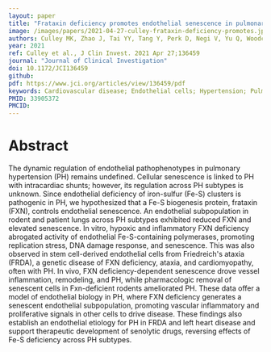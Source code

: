 ```yaml
---
layout: paper
title: "Frataxin deficiency promotes endothelial senescence in pulmonary hypertension"
image: /images/papers/2021-04-27-culley-frataxin-deficiency-promotes.jpg
authors: Culley MK, Zhao J, Tai YY, Tang Y, Perk D, Negi V, Yu Q, Woodcock CC, Handen A, Speyer G, Kim S, Lai YC, Satoh T, Watson AM, Al Aaraj Y, Sembrat J, Rojas M, Goncharov D, Goncharova EA, Khan OF, Anderson DG, Dahlman JE, Gurkar AU, Lafyatis R, Fayyaz AU, Redfield MM, Gladwin MT, Rabinovitch M, Gu M, Bertero T, Chan SY
year: 2021
ref: Culley et al., J Clin Invest. 2021 Apr 27;136459 
journal: "Journal of Clinical Investigation"
doi: 10.1172/JCI136459
github:
pdf: https://www.jci.org/articles/view/136459/pdf
keywords: Cardiovascular disease; Endothelial cells; Hypertension; Pulmonology; Vascular Biology
PMID: 33905372  
PMCID: 
---
```


# Abstract

The dynamic regulation of endothelial pathophenotypes in pulmonary hypertension (PH) remains undefined. Cellular senescence is linked to PH with intracardiac shunts; however, its regulation across PH subtypes is unknown. Since endothelial deficiency of iron-sulfur (Fe-S) clusters is pathogenic in PH, we hypothesized that a Fe-S biogenesis protein, frataxin (FXN), controls endothelial senescence. An endothelial subpopulation in rodent and patient lungs across PH subtypes exhibited reduced FXN and elevated senescence. In vitro, hypoxic and inflammatory FXN deficiency abrogated activity of endothelial Fe-S-containing polymerases, promoting replication stress, DNA damage response, and senescence. This was also observed in stem cell-derived endothelial cells from Friedreich's ataxia (FRDA), a genetic disease of FXN deficiency, ataxia, and cardiomyopathy, often with PH. In vivo, FXN deficiency-dependent senescence drove vessel inflammation, remodeling, and PH, while pharmacologic removal of senescent cells in Fxn-deficient rodents ameliorated PH. These data offer a model of endothelial biology in PH, where FXN deficiency generates a senescent endothelial subpopulation, promoting vascular inflammatory and proliferative signals in other cells to drive disease. These findings also establish an endothelial etiology for PH in FRDA and left heart disease and support therapeutic development of senolytic drugs, reversing effects of Fe-S deficiency across PH subtypes.
